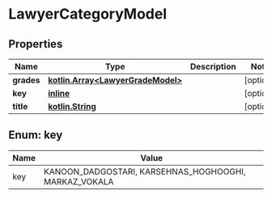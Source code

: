 # LawyerCategoryModel

## Properties
Name | Type | Description | Notes
------------ | ------------- | ------------- | -------------
**grades** | [**kotlin.Array&lt;LawyerGradeModel&gt;**](LawyerGradeModel.md) |  |  [optional]
**key** | [**inline**](#KeyEnum) |  |  [optional]
**title** | [**kotlin.String**](.md) |  |  [optional]

<a name="KeyEnum"></a>
## Enum: key
Name | Value
---- | -----
key | KANOON_DADGOSTARI, KARSEHNAS_HOGHOOGHI, MARKAZ_VOKALA
